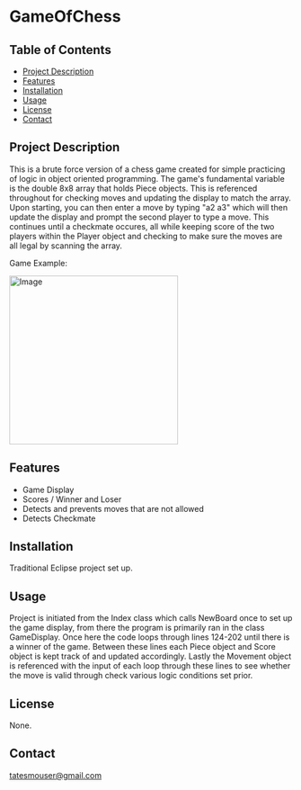 # GameOfChess

## Table of Contents

- [Project Description](#project-description)
- [Features](#features)
- [Installation](#installation)
- [Usage](#usage)
- [License](#license)
- [Contact](#contact)

## Project Description

This is a brute force version of a chess game created for simple practicing of logic in object oriented programming. The game's fundamental variable is the double 8x8 array that holds Piece objects. This is referenced throughout for checking moves and updating the display to match the array. Upon starting, you can then enter a move by typing "a2 a3" which will then update the display and prompt the second player to type a move. This continues until a checkmate occures, all while keeping score of the two players within the Player object and checking to make sure the moves are all legal by scanning the array.

Game Example: 

<img src="https://github.com/tatemouser/GameOfChess/assets/114375692/5aa811cb-6c85-436c-aa1d-fa1c0fe7de43" alt="Image" width="300" height="300">

## Features

- Game Display
- Scores / Winner and Loser
- Detects and prevents moves that are not allowed
- Detects Checkmate

## Installation
Traditional Eclipse project set up.

## Usage

Project is initiated from the Index class which calls NewBoard once to set up the game display, from there the program is primarily ran in the class GameDisplay. Once here the code loops through lines 124-202 until there is a winner of the game. Between these lines each Piece object and Score object is kept track of and updated accordingly. Lastly the Movement object is referenced with the input of each loop through these lines to see whether the move is valid through check various logic conditions set prior.

## License
None.

## Contact
tatesmouser@gmail.com

